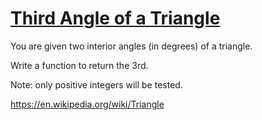 # [Third Angle of a Triangle](https://www.codewars.com/kata/5a023c426975981341000014)
You are given two interior angles (in degrees) of a triangle. 

Write a function to return the 3rd.

Note: only positive integers will be tested.

https://en.wikipedia.org/wiki/Triangle